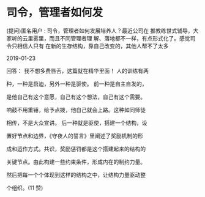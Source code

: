 # 司令，管理者如何发

(提问)匿名用户 : 司令，管理者如何发展培养人？最近公司在 推教练世式辅导，大家听的云里雾里，而且不同管理者理 解、落地都不一样，有点形式化了。感觉司令只相信人只有 在新的生存结构，靠自己改变的，其他人帮不了太多

2019-01-23

回答： 我不想多费唇舌，这篇就在精华里面！ 人的训练有两

种，一种是启迪，另外一种是驱使。 前一种是自主自发的，

是他自己有这个意愿，自己有这个想法，自己有这个需要。

响鼓不用重锤，给予点拨，他自己就会上路。这种如同师徒

相传，不是大众宣讲。 后一种就是驱使，搭建一个结构，设

置好节点和边界，《守夜人的誓言》里阐述了奖励机制的形

成和运作方式。共识，奖励惩罚都是这个搭建起来的结构的

关键节点。由此构建一些约束条件，形成内在的制约力量。

然后把每一个个体现到这样的结构之中，让结构力量驱动整

个组织。(11 赞)
